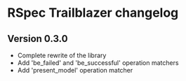 # RSpec Trailblazer changelog

## Version 0.3.0

- Complete rewrite of the library
- Add 'be_failed' and 'be_successful' operation matchers
- Add 'present_model' operation matcher
